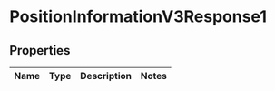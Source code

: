 

# PositionInformationV3Response1


## Properties

| Name | Type | Description | Notes |
|------------ | ------------- | ------------- | -------------|




